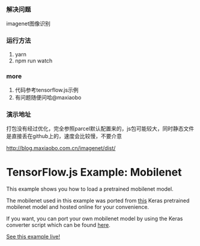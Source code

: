 ### 解决问题
imagenet图像识别

### 运行方法
1. yarn
2. npm run watch

### more
1. 代码参考tensorflow.js示例
2. 有问题随便问哈@maxiaobo

### 演示地址

打包没有经过优化，完全参照parcel默认配置来的，js包可能较大，同时静态文件是直接丢在github上的，速度会比较慢，不要介意

http://blog.maxiaobo.com.cn/imagenet/dist/

# TensorFlow.js Example: Mobilenet

This example shows you how to load a pretrained mobilenet model.

The mobilenet used in this example was ported from
[this](https://github.com/fchollet/deep-learning-models/releases/download/v0.6/mobilenet_2_5_224_tf.h5)
Keras pretrained mobilenet model and hosted online for your convenience.

If you want, you can port your own mobilenet model by using the Keras converter script which
can be found [here](https://github.com/tensorflow/tfjs-converter).

[See this example live!](https://storage.googleapis.com/tfjs-examples/mobilenet/dist/index.html)
